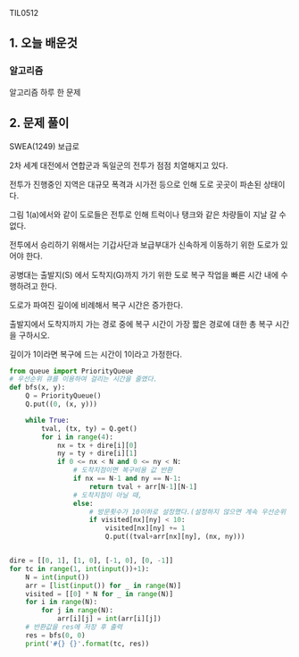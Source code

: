 TIL0512

## 1. 오늘 배운것

### 알고리즘



알고리즘 하루 한 문제

## 2. 문제 풀이

SWEA(1249) 보급로

2차 세계 대전에서 연합군과 독일군의 전투가 점점 치열해지고 있다.

전투가 진행중인 지역은 대규모 폭격과 시가전 등으로 인해 도로 곳곳이 파손된 상태이다.

그림 1(a)에서와 같이 도로들은 전투로 인해 트럭이나 탱크와 같은 차량들이 지날 갈 수 없다.

전투에서 승리하기 위해서는 기갑사단과 보급부대가 신속하게 이동하기 위한 도로가 있어야 한다.

공병대는 출발지(S) 에서 도착지(G)까지 가기 위한 도로 복구 작업을 빠른 시간 내에 수행하려고 한다.

도로가 파여진 깊이에 비례해서 복구 시간은 증가한다.

출발지에서 도착지까지 가는 경로 중에 복구 시간이 가장 짧은 경로에 대한 총 복구 시간을 구하시오.

깊이가 1이라면 복구에 드는 시간이 1이라고 가정한다.

``````python
from queue import PriorityQueue
# 우선순위 큐를 이용하여 걸리는 시간을 줄였다.
def bfs(x, y):
    Q = PriorityQueue()
    Q.put((0, (x, y)))

    while True:
        tval, (tx, ty) = Q.get()
        for i in range(4):
            nx = tx + dire[i][0]
            ny = ty + dire[i][1]
            if 0 <= nx < N and 0 <= ny < N:
                # 도착지점이면 복구비용 값 반환
                if nx == N-1 and ny == N-1:
                    return tval + arr[N-1][N-1]
                # 도착지점이 아닐 때,
                else:
                    # 방문횟수가 10이하로 설정했다.(설정하지 않으면 계속 우선순위 큐에 들어가서 함수가 실행된다.)
                    if visited[nx][ny] < 10:
                        visited[nx][ny] += 1
                        Q.put((tval+arr[nx][ny], (nx, ny)))


dire = [[0, 1], [1, 0], [-1, 0], [0, -1]]
for tc in range(1, int(input())+1):
    N = int(input())
    arr = [list(input()) for _ in range(N)]
    visited = [[0] * N for _ in range(N)]
    for i in range(N):
        for j in range(N):
            arr[i][j] = int(arr[i][j])
    # 반환값을 res에 저장 후 출력
    res = bfs(0, 0)
    print('#{} {}'.format(tc, res))
``````